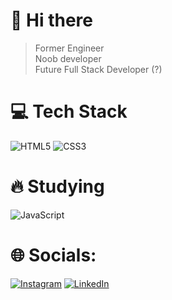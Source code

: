 # 👋 Hi there

> Former Engineer <br>
> Noob developer <br>
> Future Full Stack Developer (?)

# 💻 Tech Stack

 ![HTML5](https://img.shields.io/badge/html5-%23E34F26.svg?style=for-the-badge&logo=html5&logoColor=white) ![CSS3](https://img.shields.io/badge/css3-%231572B6.svg?style=for-the-badge&logo=css3&logoColor=white)

 # 🔥 Studying

![JavaScript](https://img.shields.io/badge/javascript-%23323330.svg?style=for-the-badge&logo=javascript&logoColor=%23F7DF1E)
 
# 🌐 Socials:

[![Instagram](https://img.shields.io/badge/Instagram-%23E4405F.svg?logo=Instagram&logoColor=white)](https://instagram.com/vimurata) [![LinkedIn](https://img.shields.io/badge/LinkedIn-%230077B5.svg?logo=linkedin&logoColor=white)](https://linkedin.com/in/victor-murata-oshiro/) 

